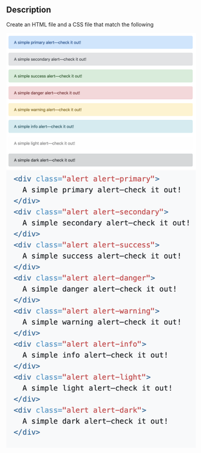 ## Description

Create an HTML file and a CSS file that match the following

![goal](goal.png)
![html](html.png)
